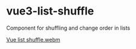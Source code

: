 # vue3-list-shuffle

Component for shuffling and change order in lists

[Vue list shuffle.webm](https://user-images.githubusercontent.com/12416010/213774177-c85facc9-6436-4b08-a9d6-1c9ec399dd29.webm)
